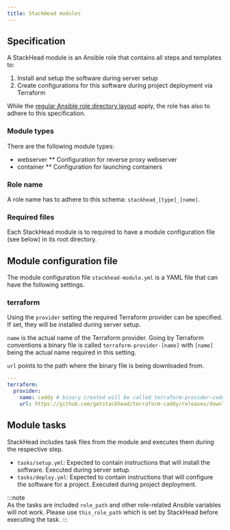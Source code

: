```yaml
---
title: StackHead modules
---
```


## Specification

A StackHead module is an Ansible role that contains all steps and templates to:

1. Install and setup the software during server setup
2. Create configurations for this software during project deployment via Terraform

While the [regular Ansible role directory layout](https://docs.ansible.com/ansible/latest/user_guide/playbooks_best_practices.html#directory-layout) apply,
the role has also to adhere to this specification.

### Module types

There are the following module types:

* webserver
** Configuration for reverse proxy webserver
* container
** Configuration for launching containers

### Role name

A role name has to adhere to this schema: `stackhead_[type]_[name]`.

### Required files

Each StackHead module is to required to have a module configuration file (see below) in its root directory.

## Module configuration file

The module configuration file `stackhead-module.yml` is a YAML file that can have the following settings.

### terraform

Using the `provider` setting the required Terraform provider can be specified.
If set, they will be installed during server setup.

`name` is the actual name of the Terraform provider.
Going by Terraform conventions a binary file is called `terraform-provider-[name]` with `[name]` being the actual name required in this setting.

`url` points to the path where the binary file is being downloaded from.

```yaml
---
terraform:
  provider:
    name: caddy # binary created will be called terraform-provider-caddy
    url: https://github.com/getstackhead/terraform-caddy/releases/download/v1.0.0/terraform-provider-caddy
```

## Module tasks

StackHead includes task files from the module and executes them during the respective step.

* `tasks/setup.yml`: Expected to contain instructions that will install the software. Executed during server setup.
* `tasks/deploy.yml`: Expected to contain instructions that will configure the software for a project. Executed during project deployment.

:::note  
As the tasks are included `role_path` and other role-related Ansible variables will not work.
Please use `this_role_path` which is set by StackHead before executing the task.
:::  
